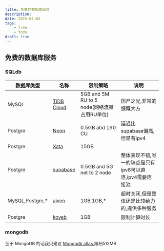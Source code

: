 ```yaml
---
title: 免费的数据库服务
description: 
date: 2025-04-03
tags:
    - free
    - todo
draft: true
---
```


## 免费的数据库服务

### SQLdb

| 数据库类型 | 名称 |  限制策略 | 说明 |
| --- | --- | ---  | --- |
| MySQL | [TiDB Cloud](https://tidbcloud.com/) | 5GB and 5M RU to 5 node(网络流量占用RU单位) | 国产之光,非常的慷慨大方 |
| Postgre | [Neon](https://neon.tech/) | 0.5GB abd 190 CU | 延迟比supabase偏高,但是有ipv4 |
| Postgre | [Xata](https://xata.io/) | 15GB |  |
| Postgre | [supabase](https://supabase.com/) | 0.5GB and 5G net to 2 node | 整体表现不错,唯一的缺点是只有ipv6可以直连,ipv4需要连接池 |
| MySQL,Postgre,* | [aiven](https://aiven.io/) | 1GB,1GB,* | 超时关闭,但是整体还是比较给力的,提供多种服务 |
| Postgre | [koyeb](https://www.koyeb.com/) | 1GB | 限制计算时长 |

### mongodb

至于 MongoDB 的话我只建议 [Mongodb atlas](https://mongodb.com),限制512MB
